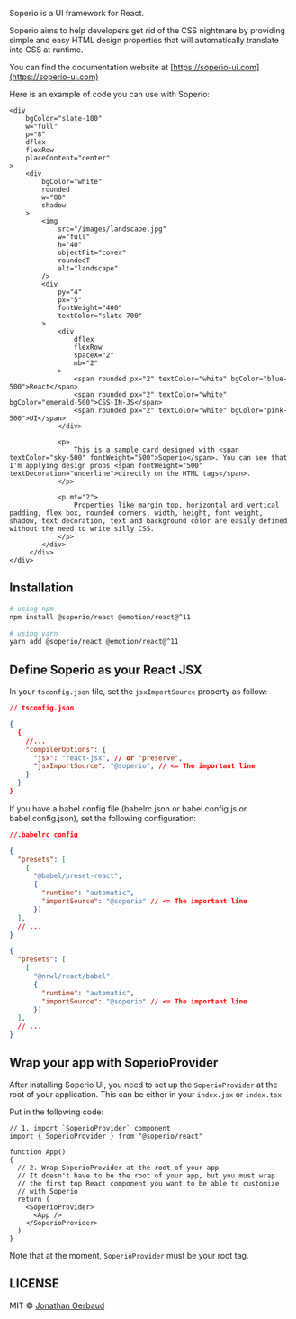 Soperio is a UI framework for React. 

Soperio aims to help developers get rid of the CSS nightmare by providing simple and easy HTML design properties that will automatically translate into CSS at runtime.

You can find the documentation website at [https://soperio-ui.com](https://soperio-ui.com)

Here is an example of code you can use with Soperio:

```tsx
<div 
    bgColor="slate-100" 
    w="full"
    p="8"
    dflex
    flexRow
    placeContent="center"
>
    <div
        bgColor="white"
        rounded
        w="80"
        shadow
    >
        <img 
            src="/images/landscape.jpg" 
            w="full"
            h="40"
            objectFit="cover"
            roundedT
            alt="landscape"
        />
        <div
            py="4"
            px="5"
            fontWeight="400"
            textColor="slate-700"
        >
            <div 
                dflex
                flexRow
                spaceX="2"
                mb="2"
            >
                <span rounded px="2" textColor="white" bgColor="blue-500">React</span>
                <span rounded px="2" textColor="white" bgColor="emerald-500">CSS-IN-JS</span>
                <span rounded px="2" textColor="white" bgColor="pink-500">UI</span>
            </div>

            <p>
                This is a sample card designed with <span textColor="sky-500" fontWeight="500">Soperio</span>. You can see that I'm applying design props <span fontWeight="500" textDecoration="underline">directly on the HTML tags</span>. 
            </p>
            
            <p mt="2">
                Properties like margin top, horizontal and vertical padding, flex box, rounded corners, width, height, font weight, shadow, text decoration, text and background color are easily defined without the need to write silly CSS.
            </p>
        </div>
     </div>
</div>
```

## Installation

```bash
# using npm
npm install @soperio/react @emotion/react@^11

# using yarn
yarn add @soperio/react @emotion/react@^11
```

## Define Soperio as your React JSX

In your `tsconfig.json` file, set the `jsxImportSource` property as follow:

```json
// tsconfig.json

{
  {
    //...
    "compilerOptions": {
      "jsx": "react-jsx", // or "preserve",
      "jsxImportSource": "@soperio", // <= The important line
    }
  }
}
```


If you have a babel config file (babelrc.json or babel.config.js or babel.config.json), set the following configuration:

```json
//.babelrc config

{
  "presets": [
    [
      "@babel/preset-react",
      {
        "runtime": "automatic",
        "importSource": "@soperio" // <= The important line
      }]
  ],
  // ...
}
```

```json
{
  "presets": [
    [
      "@nrwl/react/babel",
      {
        "runtime": "automatic",
        "importSource": "@soperio" // <= The important line
      }]
  ],
  // ...
}
```

## Wrap your app with SoperioProvider

After installing Soperio UI, you need to set up the `SoperioProvider` at the root of your application. This can be either in your `index.jsx` or `index.tsx`

Put in the following code:

```tsx
// 1. import `SoperioProvider` component
import { SoperioProvider } from "@soperio/react"

function App()
{
  // 2. Wrap SoperioProvider at the root of your app
  // It doesn't have to be the root of your app, but you must wrap
  // the first top React component you want to be able to customize
  // with Soperio
  return (
    <SoperioProvider>
      <App />
    </SoperioProvider>
  )
}
```

Note that at the moment, `SoperioProvider` must be your root tag.



## LICENSE

MIT © [Jonathan Gerbaud](https://github.com/jonathangerbaud)